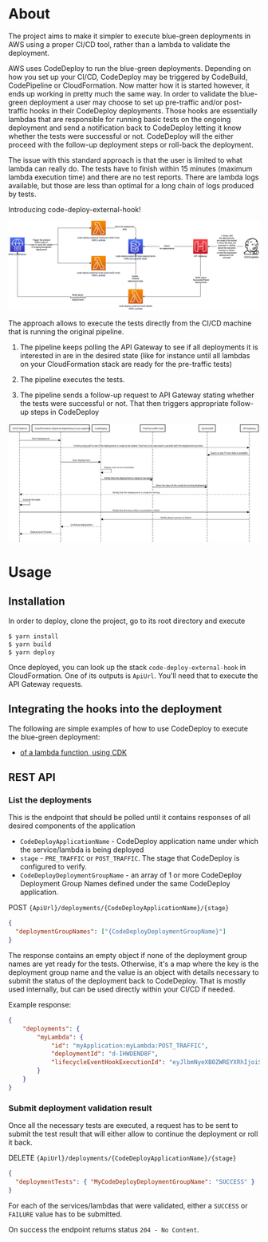 # About

The project aims to make it simpler to execute blue-green deployments in AWS using a proper
CI/CD tool, rather than a lambda to validate the deployment.

AWS uses CodeDeploy to run the blue-green deployments. Depending on how you set up your
CI/CD, CodeDeploy may be triggered by CodeBuild, CodePipeline or CloudFormation. Now matter how it
is started however, it ends up working in pretty much the same way. In order to validate the blue-green
deployment a user may choose to set up pre-traffic and/or post-traffic hooks in their CodeDeploy deployments.
Those hooks are essentially lambdas that are responsible for running basic tests on the ongoing deployment
and send a notification back to CodeDeploy letting it know whether the tests were successful or not.
CodeDeploy will the either proceed with the follow-up deployment steps or roll-back the deployment.

The issue with this standard approach is that the user is limited to what lambda can really do.
The tests have to finish within 15 minutes (maximum lambda execution time) and there are no test reports.
There are lambda logs available, but those are less than optimal for a long chain of logs produced by tests.

Introducing code-deploy-external-hook!

![architecture](./docs/architecture.png)

The approach allows to execute the tests directly from the CI/CD machine that is running the original pipeline.

1. The pipeline keeps polling the API Gateway to see if all deployments it is interested in are in the desired state
   (like for instance until all lambdas on your CloudFormation stack are ready for the pre-traffic tests)

2. The pipeline executes the tests.

3. The pipeline sends a follow-up request to API Gateway stating whether the tests were successful or not. That
   then triggers appropriate follow-up steps in CodeDeploy

![sequencediagram](./docs/sequencediagram.svg)

# Usage

## Installation

In order to deploy, clone the project, go to its root directory and execute

```shell
$ yarn install
$ yarn build
$ yarn deploy
```

Once deployed, you can look up the stack `code-deploy-external-hook` in CloudFormation. One of its outputs is `ApiUrl`.
You'll need that to execute the API Gateway requests.

## Integrating the hooks into the deployment

The following are simple examples of how to use CodeDeploy to execute the blue-green deployment:

* [of a lambda function, using CDK](./examples/blue-green-lambda-deployment-with-cdk/lib/test-infra-stack.ts)

## REST API

### List the deployments

This is the endpoint that should be polled until it contains responses of all desired components of the application

* `CodeDeployApplicationName` - CodeDeploy application name under which the service/lambda is being deployed
* `stage` - `PRE_TRAFFIC` or `POST_TRAFFIC`. The stage that CodeDeploy is configured to verify.
* `CodeDeployDeploymentGroupName` - an array of 1 or more CodeDeploy Deployment Group Names defined under the same
   CodeDeploy application. 

POST `{ApiUrl}/deployments/{CodeDeployApplicationName}/{stage}`

```json
{
  "deploymentGroupNames": ["{CodeDeployDeploymentGroupName}"]
}
```

The response contains an empty object if none of the deployment group names are yet ready for the tests.
Otherwise, it's a map where the key is the deployment group name and the value is an object with details
necessary to submit the status of the deployment back to CodeDeploy. That is mostly used internally, but can be used
directly within your CI/CD if needed.

Example response: 

```json
{
    "deployments": {
        "myLambda": {
            "id": "myApplication:myLambda:POST_TRAFFIC",
            "deploymentId": "d-IHWDEND8F",
            "lifecycleEventHookExecutionId": "eyJlbmNyeXB0ZWREYXRhIjoiSnZFVUlmcmRRTmNNeklxMlBQRSt6ZFhaa3UvRTg3NFdNYnV0Q0ZwZElBNDlaT0owT1hsejJQSGNjd1M4em91U096TzZ5UGxuYU9zL0dVZlBaV3BGRmtKbDE2My8xS2Q1UGZCYkFMdGpLQWhmMjdlVjd2M05obno4UFFYNFNJemNCNStiMmY1WCIsIml2UGFyYW1ldGVyU3BlYyI6ImtTdVFORGQ1K094MnZKOFkiLCJtYXRlcmlhbFNldFNlcmlhbCI6MX0="
        }
    }
}
```

### Submit deployment validation result

Once all the necessary tests are executed, a request has to be sent to submit the test result that will either
allow to continue the deployment or roll it back.

DELETE `{ApiUrl}/deployments/{CodeDeployApplicationName}/{stage}`

```json
{
  "deploymentTests": { "MyCodeDeployDeploymentGroupName": "SUCCESS" }
}
```

For each of the services/lambdas that were validated, either a `SUCCESS` or `FAILURE` value has to be submitted.

On success the endpoint returns status `204 - No Content`.

